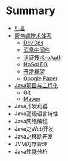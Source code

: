 # Summary

* [引言](README.md)
* [服务端技术体系](server-tech/README.md)
   * [DevOps](server-tech/devops.md)
   * [消息中间件](server-tech/message.md)
   * [认证技术-oAuth](server-tech/oauth.md)
   * [NoSql DB](server-tech/kvdb-redis.md)
   * [开发框架](server-tech/framework.md)
   * [Google Paper](server-tech/google_paper.md)
* [Java项目与工程化](java-project/README.md)
   * [Git](java-project/git.md)
   * [Maven](java-project/maven.md)
* Java开发利器
* Java高级语言特性
* Java网络编程
* Java之Web开发
* Java之移动开发
* JVM内存管理
* Java性能分析

